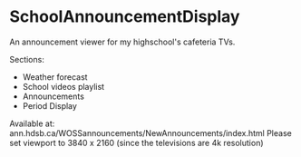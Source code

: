 # SchoolAnnouncementDisplay
An announcement viewer for my highschool's cafeteria TVs.

Sections: 
- Weather forecast
- School videos playlist
- Announcements
- Period Display

Available at: ann.hdsb.ca/WOSSannouncements/NewAnnouncements/index.html
Please set viewport to 3840 x 2160 (since the televisions are 4k resolution)
